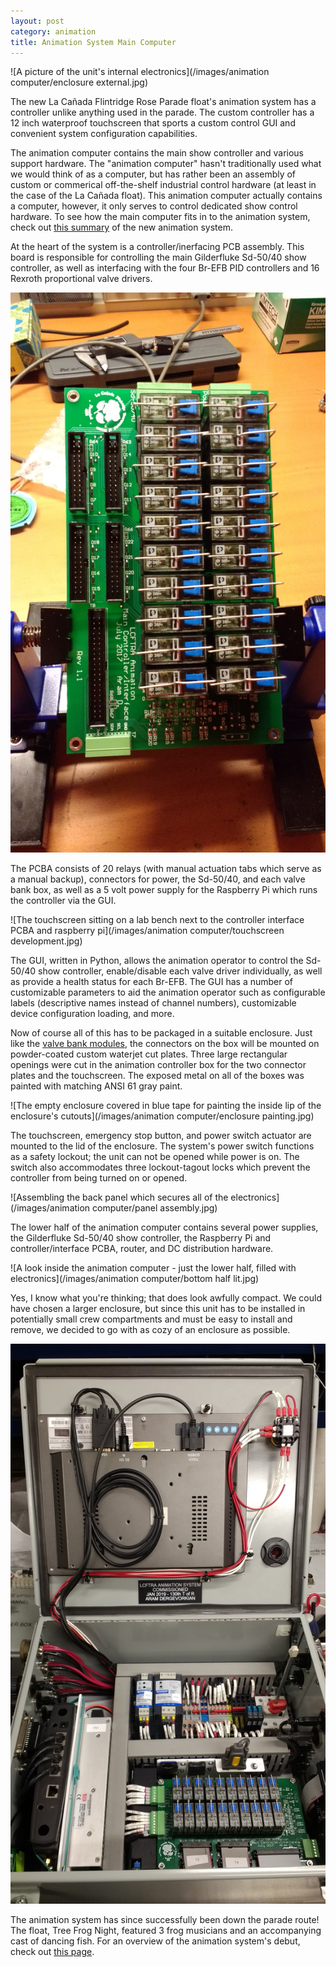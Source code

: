 ```yaml
---
layout: post
category: animation
title: Animation System Main Computer
---
```

![A picture of the unit's internal electronics](/images/animation computer/enclosure external.jpg)

The new La Cañada Flintridge Rose Parade float's animation system has a controller unlike anything used in the parade. The custom controller has a 12 inch waterproof touchscreen that sports a custom control GUI and convenient system configuration capabilities.<!--more-->

The animation computer contains the main show controller and various support hardware. The "animation computer" hasn't traditionally used what we would think of as a computer, but has rather been an assembly of custom or commerical off-the-shelf industrial control hardware (at least in the case of the La Cañada float). This animation computer actually contains a computer, however, it only serves to control dedicated show control hardware. To see how the main computer fits in to the animation system, check out <a href="https://aramder.github.io/animation-summary/">this summary</a> of the new animation system.

At the heart of the system is a controller/inerfacing PCB assembly. This board is responsible for controlling the main Gilderfluke Sd-50/40 show controller, as well as interfacing with the four Br-EFB PID controllers and 16 Rexroth proportional valve drivers.

<img class="shrunk" src="/images/animation computer/controller PCBA.jpg" alt="The assembled controller PCB in an assembly stand">

The PCBA consists of 20 relays (with manual actuation tabs which serve as a manual backup), connectors for power, the Sd-50/40, and each valve bank box, as well as a 5 volt power supply for the Raspberry Pi which runs the controller via the GUI.

![The touchscreen sitting on a lab bench next to the controller interface PCBA and raspberry pi](/images/animation computer/touchscreen development.jpg)

The GUI, written in Python, allows the animation operator to control the Sd-50/40 show controller, enable/disable each valve driver individually, as well as provide a health status for each Br-EFB. The GUI has a number of customizable parameters to aid the animation operator such as configurable labels (descriptive names instead of channel numbers), customizable device configuration loading, and more.

Now of course all of this has to be packaged in a suitable enclosure. Just like the <a href="https://aramder.github.io/animation-bank-module/">valve bank modules</a>, the connectors on the box will be mounted on powder-coated custom waterjet cut plates. Three large rectangular openings were cut in the animation controller box for the two connector plates and the touchscreen. The exposed metal on all of the boxes was painted with matching ANSI 61 gray paint.

![The empty enclosure covered in blue tape for painting the inside lip of the enclosure's cutouts](/images/animation computer/enclosure painting.jpg)

The touchscreen, emergency stop button, and power switch actuator are mounted to the lid of the enclosure. The system's power switch functions as a safety lockout; the unit can not be opened while power is on. The switch also accommodates three lockout-tagout locks which prevent the controller from being turned on or opened.

![Assembling the back panel which secures all of the electronics](/images/animation computer/panel assembly.jpg)

The lower half of the animation computer contains several power supplies, the Gilderfluke Sd-50/40 show controller, the Raspberry Pi and controller/interface PCBA, router, and DC distribution hardware.

![A look inside the animation computer - just the lower half, filled with electronics](/images/animation computer/bottom half lit.jpg)

Yes, I know what you're thinking; that does look awfully compact. We could have chosen a larger enclosure, but since this unit has to be installed in potentially small crew compartments and must be easy to install and remove, we decided to go with as cozy of an enclosure as possible.

<img class="shrunk" src="/images/animation computer/main controller open.jpg" alt="A look inside the animation computer - the inside of the touchscreen can be seen on the lid of the enclosure, as well as the electronics in the bottom half">

The animation system has since successfully been down the parade route! The float, Tree Frog Night, featured 3 frog musicians and an accompanying cast of dancing fish. For an overview of the animation system's debut, check out <a href="https://aramder.github.io/animation-2019/">this page</a>.

